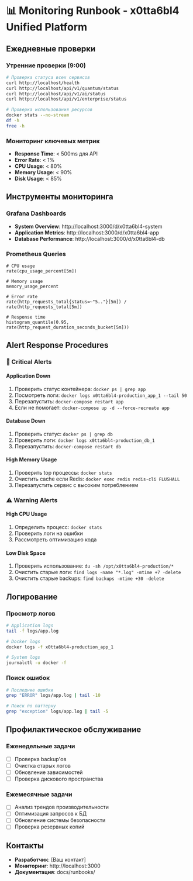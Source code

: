 # 📊 Monitoring Runbook - x0tta6bl4 Unified Platform

## Ежедневные проверки

### Утренние проверки (9:00)
```bash
# Проверка статуса всех сервисов
curl http://localhost/health
curl http://localhost/api/v1/quantum/status
curl http://localhost/api/v1/ai/status
curl http://localhost/api/v1/enterprise/status

# Проверка использования ресурсов
docker stats --no-stream
df -h
free -h
```

### Мониторинг ключевых метрик
- **Response Time**: < 500ms для API
- **Error Rate**: < 1%
- **CPU Usage**: < 80%
- **Memory Usage**: < 90%
- **Disk Usage**: < 85%

## Инструменты мониторинга

### Grafana Dashboards
- **System Overview**: http://localhost:3000/d/x0tta6bl4-system
- **Application Metrics**: http://localhost:3000/d/x0tta6bl4-app
- **Database Performance**: http://localhost:3000/d/x0tta6bl4-db

### Prometheus Queries
```promql
# CPU usage
rate(cpu_usage_percent[5m])

# Memory usage
memory_usage_percent

# Error rate
rate(http_requests_total{status=~"5.."}[5m]) / rate(http_requests_total[5m])

# Response time
histogram_quantile(0.95, rate(http_request_duration_seconds_bucket[5m]))
```

## Alert Response Procedures

### 🚨 Critical Alerts

#### Application Down
1. Проверить статус контейнера: `docker ps | grep app`
2. Посмотреть логи: `docker logs x0tta6bl4-production_app_1 --tail 50`
3. Перезапустить: `docker-compose restart app`
4. Если не помогает: `docker-compose up -d --force-recreate app`

#### Database Down
1. Проверить статус: `docker ps | grep db`
2. Проверить логи: `docker logs x0tta6bl4-production_db_1`
3. Перезапустить: `docker-compose restart db`

#### High Memory Usage
1. Проверить top процессы: `docker stats`
2. Очистить cache если Redis: `docker exec redis redis-cli FLUSHALL`
3. Перезапустить сервис с высоким потреблением

### ⚠️ Warning Alerts

#### High CPU Usage
1. Определить процесс: `docker stats`
2. Проверить логи на ошибки
3. Рассмотреть оптимизацию кода

#### Low Disk Space
1. Проверить использование: `du -sh /opt/x0tta6bl4-production/*`
2. Очистить старые логи: `find logs -name "*.log" -mtime +7 -delete`
3. Очистить старые backups: `find backups -mtime +30 -delete`

## Логирование

### Просмотр логов
```bash
# Application logs
tail -f logs/app.log

# Docker logs
docker logs -f x0tta6bl4-production_app_1

# System logs
journalctl -u docker -f
```

### Поиск ошибок
```bash
# Последние ошибки
grep "ERROR" logs/app.log | tail -10

# Поиск по паттерну
grep "exception" logs/app.log | tail -5
```

## Профилактическое обслуживание

### Еженедельные задачи
- [ ] Проверка backup'ов
- [ ] Очистка старых логов
- [ ] Обновление зависимостей
- [ ] Проверка дискового пространства

### Ежемесячные задачи
- [ ] Анализ трендов производительности
- [ ] Оптимизация запросов к БД
- [ ] Обновление системы безопасности
- [ ] Проверка резервных копий

## Контакты
- **Разработчик**: [Ваш контакт]
- **Мониторинг**: http://localhost:3000
- **Документация**: docs/runbooks/
